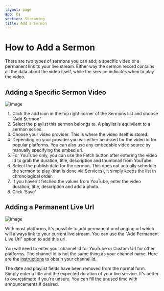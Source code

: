 ```yaml
---
layout: page
app: b1
section: Streaming
title: Add a Sermon
---
```


# How to Add a Sermon

There are two types of sermons you can add; a specific video or a permanent link to your live stream. Either way the sermon record contains all the data about the video itself, while the service indicates when to play the video.

## Adding a Specific Sermon Video

![image](https://user-images.githubusercontent.com/1447203/197371365-064b62eb-fabb-41b1-8a30-ea8ff90131a4.png)

1. Click the add icon in the top right corner of the Sermons list and choose "Add Sermon"
2. Select the playlist this sermon belongs to. A playlist is equivilent to a sermon series.
3. Choose your video provider. This is where the video itself is stored.
4. Depending on your provider you will either be asked for the video id for popular platforms. You can also use any embedable video source by manually specifying the embed url.
5. For YouTube only, you can use the Fetch button after entering the video id to grab the duration, title, description and thumbnail from YouTube.
6. Select the publish date for the sermon. This does not actually schedule the sermon to play (that is done via Services), it simply keeps the list in chronological order.
7. If you haven't fetched the values from YouTube, enter the video duration, title, description and add a photo.
8. Click 'Save'

## Adding a Permanent Live Url

![image](https://user-images.githubusercontent.com/1447203/197371371-b48b1646-748d-4a09-a041-926c3fa14099.png)

With most platforms, it's possible to add permanent unchanging url which will always link to your current live stream. You can use the "Add Permanent Live Url" option to add this url.

You will need to enter your channel id for YouTube or Custom Url for other platforms. The channel id is not the same thing as your channel name. Here are the [instructions](https://support.google.com/youtube/answer/6180214) to obtain your channel id.

The date and playlist fields have been removed from the normal form. Simply enter a title and the expected duration of your live service. It's better to overestimate if you're unsure. You can fill the unused time with announcements if desired.

